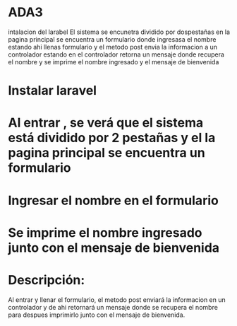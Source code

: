 # ADA3

intalacion del larabel El sistema se encunetra dividido por dospestañas en la pagina principal se encuentra un formulario donde ingresasa el nombre estando ahi llenas formulario y el metodo post envia la informacion a un controlador estando en el controlador retorna un mensaje donde recupera el nombre y se imprime el nombre ingresado y el mensaje de bienvenida

# Instalar laravel
# Al entrar , se verá que el sistema está dividido por 2 pestañas y el la pagina principal se encuentra un formulario 
# Ingresar el nombre en el formulario
# Se imprime el nombre ingresado junto con el mensaje de bienvenida

# Descripción:
Al entrar y llenar el formulario, el metodo post enviará la informacion en un controlador  y de ahi retornará un mensaje donde se recupera el nombre para despues imprimirlo junto con el mensaje de bienvenida.
